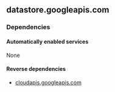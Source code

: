 ## datastore.googleapis.com

### Dependencies

#### Automatically enabled services

None

#### Reverse dependencies

* [cloudapis.googleapis.com](../cloudapis.googleapis.com/)
